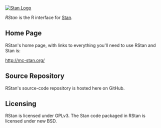 <a href="http://mc-stan.org">
<img src="https://github.com/stan-dev/stan/blob/master/logos/stanlogo-main.png?raw=true" alt="Stan Logo"/>
</a>

*RStan* is the R interface for [Stan](http://mc-stan.org). 

Home Page
---------
RStan's home page, with links to everything you'll need to use RStan and Stan is:

<http://mc-stan.org/>

Source Repository
-----------------
RStan's source-code repository is hosted here on GitHub.

Licensing
---------
RStan is licensed under GPLv3.  The Stan code packaged in RStan is licensed under new BSD.   
